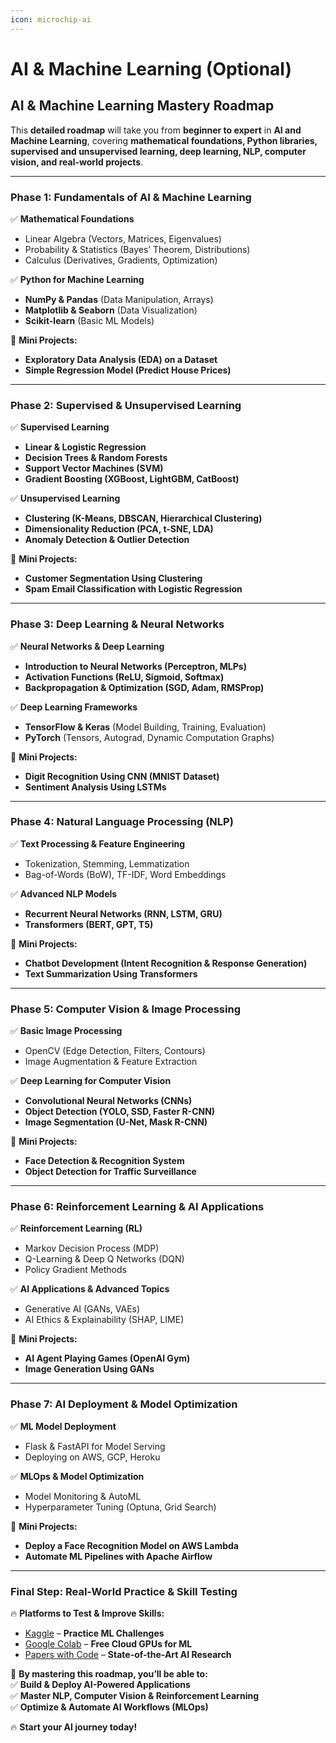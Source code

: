 ```yaml
---
icon: microchip-ai
---
```


# AI & Machine Learning (Optional)

## **AI & Machine Learning Mastery Roadmap**

This **detailed roadmap** will take you from **beginner to expert** in **AI and Machine Learning**, covering **mathematical foundations, Python libraries, supervised and unsupervised learning, deep learning, NLP, computer vision, and real-world projects**.

***

### **Phase 1: Fundamentals of AI & Machine Learning**

✅ **Mathematical Foundations**

* Linear Algebra (Vectors, Matrices, Eigenvalues)
* Probability & Statistics (Bayes’ Theorem, Distributions)
* Calculus (Derivatives, Gradients, Optimization)

✅ **Python for Machine Learning**

* **NumPy & Pandas** (Data Manipulation, Arrays)
* **Matplotlib & Seaborn** (Data Visualization)
* **Scikit-learn** (Basic ML Models)

📌 **Mini Projects:**

* **Exploratory Data Analysis (EDA) on a Dataset**
* **Simple Regression Model (Predict House Prices)**

***

### **Phase 2: Supervised & Unsupervised Learning**

✅ **Supervised Learning**

* **Linear & Logistic Regression**
* **Decision Trees & Random Forests**
* **Support Vector Machines (SVM)**
* **Gradient Boosting (XGBoost, LightGBM, CatBoost)**

✅ **Unsupervised Learning**

* **Clustering (K-Means, DBSCAN, Hierarchical Clustering)**
* **Dimensionality Reduction (PCA, t-SNE, LDA)**
* **Anomaly Detection & Outlier Detection**

📌 **Mini Projects:**

* **Customer Segmentation Using Clustering**
* **Spam Email Classification with Logistic Regression**

***

### **Phase 3: Deep Learning & Neural Networks**

✅ **Neural Networks & Deep Learning**

* **Introduction to Neural Networks (Perceptron, MLPs)**
* **Activation Functions (ReLU, Sigmoid, Softmax)**
* **Backpropagation & Optimization (SGD, Adam, RMSProp)**

✅ **Deep Learning Frameworks**

* **TensorFlow & Keras** (Model Building, Training, Evaluation)
* **PyTorch** (Tensors, Autograd, Dynamic Computation Graphs)

📌 **Mini Projects:**

* **Digit Recognition Using CNN (MNIST Dataset)**
* **Sentiment Analysis Using LSTMs**

***

### **Phase 4: Natural Language Processing (NLP)**

✅ **Text Processing & Feature Engineering**

* Tokenization, Stemming, Lemmatization
* Bag-of-Words (BoW), TF-IDF, Word Embeddings

✅ **Advanced NLP Models**

* **Recurrent Neural Networks (RNN, LSTM, GRU)**
* **Transformers (BERT, GPT, T5)**

📌 **Mini Projects:**

* **Chatbot Development (Intent Recognition & Response Generation)**
* **Text Summarization Using Transformers**

***

### **Phase 5: Computer Vision & Image Processing**

✅ **Basic Image Processing**

* OpenCV (Edge Detection, Filters, Contours)
* Image Augmentation & Feature Extraction

✅ **Deep Learning for Computer Vision**

* **Convolutional Neural Networks (CNNs)**
* **Object Detection (YOLO, SSD, Faster R-CNN)**
* **Image Segmentation (U-Net, Mask R-CNN)**

📌 **Mini Projects:**

* **Face Detection & Recognition System**
* **Object Detection for Traffic Surveillance**

***

### **Phase 6: Reinforcement Learning & AI Applications**

✅ **Reinforcement Learning (RL)**

* Markov Decision Process (MDP)
* Q-Learning & Deep Q Networks (DQN)
* Policy Gradient Methods

✅ **AI Applications & Advanced Topics**

* Generative AI (GANs, VAEs)
* AI Ethics & Explainability (SHAP, LIME)

📌 **Mini Projects:**

* **AI Agent Playing Games (OpenAI Gym)**
* **Image Generation Using GANs**

***

### **Phase 7: AI Deployment & Model Optimization**

✅ **ML Model Deployment**

* Flask & FastAPI for Model Serving
* Deploying on AWS, GCP, Heroku

✅ **MLOps & Model Optimization**

* Model Monitoring & AutoML
* Hyperparameter Tuning (Optuna, Grid Search)

📌 **Mini Projects:**

* **Deploy a Face Recognition Model on AWS Lambda**
* **Automate ML Pipelines with Apache Airflow**

***

### **Final Step: Real-World Practice & Skill Testing**

🔥 **Platforms to Test & Improve Skills:**

* [Kaggle](https://www.kaggle.com/) – **Practice ML Challenges**
* [Google Colab](https://colab.research.google.com/) – **Free Cloud GPUs for ML**
* [Papers with Code](https://paperswithcode.com/) – **State-of-the-Art AI Research**

🚀 **By mastering this roadmap, you’ll be able to:**\
✅ **Build & Deploy AI-Powered Applications**\
✅ **Master NLP, Computer Vision & Reinforcement Learning**\
✅ **Optimize & Automate AI Workflows (MLOps)**

🔥 **Start your AI journey today!**
